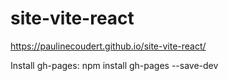 # site-vite-react

https://paulinecoudert.github.io/site-vite-react/

Install gh-pages:
npm install gh-pages --save-dev
